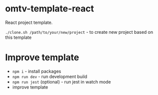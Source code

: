 # omtv-template-react
React project template.

`./clone.sh /path/to/your/new/project` - to create new project based on this template

# Improve template
- `npm i` - install packages
- `npm run dev` - run development build
- `npm run jest` (optional) - run jest in watch mode
- improve template
